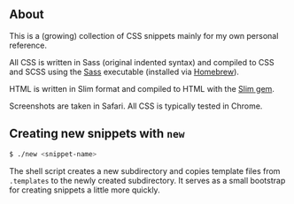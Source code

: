## About

This is a (growing) collection of CSS snippets mainly for my own personal reference.

All CSS is written in Sass (original indented syntax) and compiled to CSS and SCSS using the [Sass](https://github.com/sass/dart-sass) executable (installed via [Homebrew](https://brew.sh)).

HTML is written in Slim format and compiled to HTML with the [Slim gem](https://github.com/slim-template/slim).

Screenshots are taken in Safari. All CSS is typically tested in Chrome.

## Creating new snippets with `new`

```bash
$ ./new <snippet-name>
```

The shell script creates a new subdirectory and copies template files from `.templates` to the newly created subdirectory. It serves as a small bootstrap for creating snippets a little more quickly.
